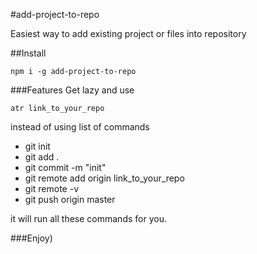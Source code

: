 #add-project-to-repo

Easiest way to add existing project or files into repository

##Install

`npm i -g add-project-to-repo`

###Features
Get lazy and use 

`atr link_to_your_repo` 

instead of using list of commands 

- git init
- git add .
- git commit -m "init"
- git remote add origin link_to_your_repo
- git remote -v
- git push origin master

it will run all these commands for you.

###Enjoy)

